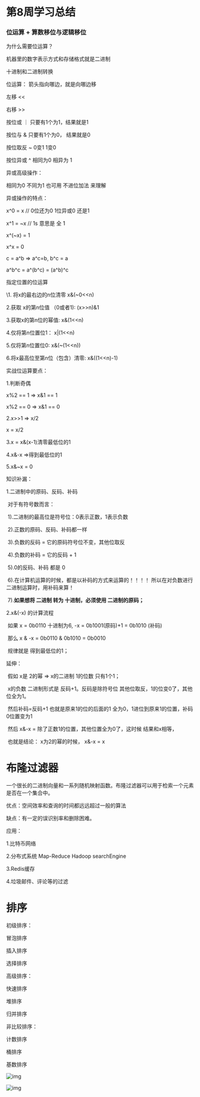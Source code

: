 

# 第8周学习总结

### 位运算 + 算数移位与逻辑移位 

为什么需要位运算？

  机器里的数字表示方式和存储格式就是二进制



  十进制和二进制转换



位运算： 箭头指向哪边，就是向哪边移

  左移 << 

  右移 >> 

  按位或  ｜  只要有1个为1，结果就是1

  按位与  &  只要有1个为0， 结果就是0

  按位取反 ~ 0变1 1变0

  按位异或  ^ 相同为0 相异为 1



异或高级操作：

   相同为0 不同为1 也可用 不进位加法 来理解



   异或操作的特点：

   x^0 = x    // 0位还为0 1位异或0 还是1

   x^1 = ~x   // 1s 意思是 全 1

   x^(~x) = 1

   x^x = 0

   c = a^b  => a^c=b, b^c = a

   a^b^c = a^(b^c) = (a^b)^c

   

指定位置的位运算

  \1. 将x的最右边的n位清零  x&(~0<<n)

  2.获取 x的第n位值 （0或者1): (x>>n)&1

  3.获取x的第n位的幂值: x&(1<<n)

  4.仅将第n位置位1： x|(1<<n)

  5.仅将第n位置位0: x&(~(1<<n))

  6.将x最高位至第n位（包含）清零: x&((1<<n)-1)



实战位运算要点：

1.判断奇偶  

   x%2 == 1 =>  x&1 == 1

   x%2 == 0 => x&1 == 0

2.x>>1 => x/2

  x = x/2

3.x = x&(x-1)清零最低位的1

4.x&-x =>得到最低位的1

5.x&~x = 0



知识补漏：

  1.二进制中的原码、反码、补码

​    对于有符号数而言：

​    1).二进制的最高位是符号位：0表示正数，1表示负数

​    2).正数的原码、反码、补码都一样

​    3).负数的反码 = 它的原码符号位不变，其他位取反

​    4).负数的补码 = 它的反码 + 1

​    5).0的反码、补码 都是 0

​    6).在计算机运算的时候，都是以补码的方式来运算的！！！！ 所以在对负数进行二进制运算时，用补码来算！

​    7).**如果想将 二进制 转为 十进制，必须使用 二进制的原码；**

   2.x&(-x) 的计算流程

​    如果 x = 0b0110 十进制为6, -x = 0b1001(原码)+1 = 0b1010 (补码)

​    那么 x & -x = 0b0110 & 0b1010 = 0b0010  

​    规律就是 得到最低位的1；

   延伸：

​    假如 x是 2的幂 => x的二进制 1的位数 只有1个1； 

​    x的负数 二进制形式是 反码+1。反码是除符号位 其他位取反，1的位变0了，其他位全为1。

​     然后补码=反码+1 也就是原来1的位的后面的1 全为0，1进位到原来1的位置，补码0位置变为1

​     然后 x&-x = 除了正数1的位置，其他位置全为0了，这时候 结果和x相等，

​     也就是结论： x为2的幂的时候， x&-x = x





# 布隆过滤器

 

一个很长的二进制向量和一系列随机映射函数。布隆过滤器可以用于检索一个元素是否在一个集合中。

优点：空间效率和查询的时间都远远超过一般的算法

缺点：有一定的误识别率和删除困难。



应用：

  1.比特币网络

  2.分布式系统  Map-Reduce Hadoop searchEngine

  3.Redis缓存

  4.垃圾邮件、评论等的过滤





# 排序



初级排序：

  冒泡排序

  插入排序

  选择排序

高级排序：

  快速排序

  堆排序

  归并排序



非比较排序：

   计数排序

   桶排序

   基数排序

![img](https://img2018.cnblogs.com/blog/849589/201903/849589-20190306165258970-1789860540.png)



![img](https://images2018.cnblogs.com/blog/849589/201804/849589-20180402133438219-1946132192.png)

